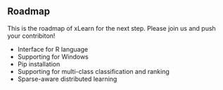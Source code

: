 ## Roadmap

This is the roadmap of xLearn for the next step. Please join us and push your contribiton!

 - Interface for R language
 - Supporting for Windows
 - Pip installation
 - Supporting for multi-class classification and ranking 
 - Sparse-aware distributed learning